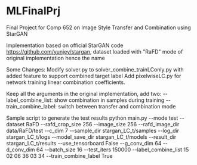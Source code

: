 # MLFinalPrj
Final Project for Comp 652 on Image Style Transfer and Combination using StarGAN

Implementation based on official StarGAN code https://github.com/yunjey/stargan, dataset loaded with "RaFD" mode of original implementation hence the name 

Some Changes:
Modify solver.py to solver_combine_trainLConly.py with added feature to support combined target label
Add pixelwiseLC.py for network training linear combination coefficients.

Keep all the arguments in the original implementation, add two: 
   --label_combine_list: show combination in samples during training
   --train_combine_label: switch between transfer and combination mode
   
Sample script to generate the test results
python main.py --mode test --dataset RaFD --rafd_crop_size 256 --image_size 256 --rafd_image_dir data/RaFD/test --c_dim 7  --sample_dir stargan_LC_t/samples --log_dir stargan_LC_t/logs --model_save_dir stargan_LC_t/models --result_dir stargan_LC_t/results --use_tensorboard False --g_conv_dim 64 --d_conv_dim 64 --batch_size 16 --test_iters 150000 --label_combine_list 15 02 06 36 03 34 --train_combine_label True

